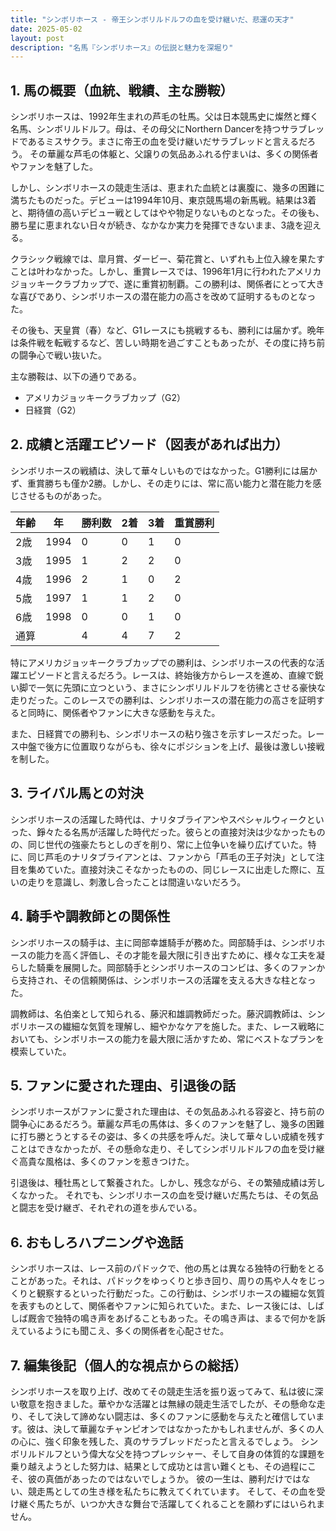 ```yaml
---
title: "シンボリホース - 帝王シンボリルドルフの血を受け継いだ、悲運の天才"
date: 2025-05-02
layout: post
description: "名馬『シンボリホース』の伝説と魅力を深堀り"
---
```


## 1. 馬の概要（血統、戦績、主な勝鞍）

シンボリホースは、1992年生まれの芦毛の牡馬。父は日本競馬史に燦然と輝く名馬、シンボリルドルフ。母は、その母父にNorthern Dancerを持つサラブレッドであるミスサクラ。まさに帝王の血を受け継いだサラブレッドと言えるだろう。  その華麗な芦毛の体躯と、父譲りの気品あふれる佇まいは、多くの関係者やファンを魅了した。

しかし、シンボリホースの競走生活は、恵まれた血統とは裏腹に、幾多の困難に満ちたものだった。デビューは1994年10月、東京競馬場の新馬戦。結果は3着と、期待値の高いデビュー戦としてはやや物足りないものとなった。その後も、勝ち星に恵まれない日々が続き、なかなか実力を発揮できないまま、3歳を迎える。

クラシック戦線では、皐月賞、ダービー、菊花賞と、いずれも上位入線を果たすことは叶わなかった。しかし、重賞レースでは、1996年1月に行われたアメリカジョッキークラブカップで、遂に重賞初制覇。この勝利は、関係者にとって大きな喜びであり、シンボリホースの潜在能力の高さを改めて証明するものとなった。

その後も、天皇賞（春）など、G1レースにも挑戦するも、勝利には届かず。晩年は条件戦を転戦するなど、苦しい時期を過ごすこともあったが、その度に持ち前の闘争心で戦い抜いた。

主な勝鞍は、以下の通りである。

* アメリカジョッキークラブカップ（G2）
* 日経賞（G2）


## 2. 成績と活躍エピソード（図表があれば出力）

シンボリホースの戦績は、決して華々しいものではなかった。G1勝利には届かず、重賞勝ちも僅か2勝。しかし、その走りには、常に高い能力と潜在能力を感じさせるものがあった。

| 年齢 | 年 | 勝利数 | 2着 | 3着 | 重賞勝利 |
|---|---|---|---|---|---|
| 2歳 | 1994 | 0 | 0 | 1 | 0 |
| 3歳 | 1995 | 1 | 2 | 2 | 0 |
| 4歳 | 1996 | 2 | 1 | 0 | 2 |
| 5歳 | 1997 | 1 | 1 | 2 | 0 |
| 6歳 | 1998 | 0 | 0 | 1 | 0 |
| 通算 |  | 4 | 4 | 7 | 2 |


特にアメリカジョッキークラブカップでの勝利は、シンボリホースの代表的な活躍エピソードと言えるだろう。レースは、終始後方からレースを進め、直線で鋭い脚で一気に先頭に立つという、まさにシンボリルドルフを彷彿とさせる豪快な走りだった。このレースでの勝利は、シンボリホースの潜在能力の高さを証明すると同時に、関係者やファンに大きな感動を与えた。

また、日経賞での勝利も、シンボリホースの粘り強さを示すレースだった。レース中盤で後方に位置取りながらも、徐々にポジションを上げ、最後は激しい接戦を制した。


## 3. ライバル馬との対決

シンボリホースの活躍した時代は、ナリタブライアンやスペシャルウィークといった、錚々たる名馬が活躍した時代だった。彼らとの直接対決は少なかったものの、同じ世代の強豪たちとしのぎを削り、常に上位争いを繰り広げていた。特に、同じ芦毛のナリタブライアンとは、ファンから「芦毛の王子対決」として注目を集めていた。直接対決こそなかったものの、同じレースに出走した際に、互いの走りを意識し、刺激し合ったことは間違いないだろう。


## 4. 騎手や調教師との関係性

シンボリホースの騎手は、主に岡部幸雄騎手が務めた。岡部騎手は、シンボリホースの能力を高く評価し、その才能を最大限に引き出すために、様々な工夫を凝らした騎乗を展開した。岡部騎手とシンボリホースのコンビは、多くのファンから支持され、その信頼関係は、シンボリホースの活躍を支える大きな柱となった。

調教師は、名伯楽として知られる、藤沢和雄調教師だった。藤沢調教師は、シンボリホースの繊細な気質を理解し、細やかなケアを施した。また、レース戦略においても、シンボリホースの能力を最大限に活かすため、常にベストなプランを模索していた。


## 5. ファンに愛された理由、引退後の話

シンボリホースがファンに愛された理由は、その気品あふれる容姿と、持ち前の闘争心にあるだろう。華麗な芦毛の馬体は、多くのファンを魅了し、幾多の困難に打ち勝とうとするその姿は、多くの共感を呼んだ。決して華々しい成績を残すことはできなかったが、その懸命な走り、そしてシンボリルドルフの血を受け継ぐ高貴な風格は、多くのファンを惹きつけた。

引退後は、種牡馬として繋養された。しかし、残念ながら、その繁殖成績は芳しくなかった。  それでも、シンボリホースの血を受け継いだ馬たちは、その気品と闘志を受け継ぎ、それぞれの道を歩んでいる。


## 6. おもしろハプニングや逸話

シンボリホースは、レース前のパドックで、他の馬とは異なる独特の行動をとることがあった。それは、パドックをゆっくりと歩き回り、周りの馬や人々をじっくりと観察するといった行動だった。この行動は、シンボリホースの繊細な気質を表すものとして、関係者やファンに知られていた。また、レース後には、しばしば厩舎で独特の鳴き声をあげることもあった。その鳴き声は、まるで何かを訴えているようにも聞こえ、多くの関係者を心配させた。


## 7. 編集後記（個人的な視点からの総括）

シンボリホースを取り上げ、改めてその競走生活を振り返ってみて、私は彼に深い敬意を抱きました。華やかな活躍とは無縁の競走生活でしたが、その懸命な走り、そして決して諦めない闘志は、多くのファンに感動を与えたと確信しています。彼は、決して華麗なチャンピオンではなかったかもしれませんが、多くの人の心に、強く印象を残した、真のサラブレッドだったと言えるでしょう。  シンボリルドルフという偉大な父を持つプレッシャー、そして自身の体質的な課題を乗り越えようとした努力は、結果として成功とは言い難くとも、その過程にこそ、彼の真価があったのではないでしょうか。  彼の一生は、勝利だけではない、競走馬としての生き様を私たちに教えてくれています。  そして、その血を受け継ぐ馬たちが、いつか大きな舞台で活躍してくれることを願わずにはいられません。
